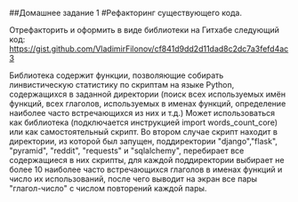 ##Домашнее задание 1
#Рефакторинг существующего кода.

Отрефакторить и оформить в виде библиотеки на Гитхабе следующий код: https://gist.github.com/VladimirFilonov/cf841d9dd2d11dad8c2dc7a3fefd4ac3

Библиотека содержит функции, позволяющие собирать линвистическую статистику по скриптам на языке Python, содержащихся в заданной директории (поиск всех используемых имён функций, всех глаголов, используемых в именах функций, определение наиболее часто встречающихся из них и т.д.)
Может использоваться как библиотека (подключается инструкцией import words_count_core) или как самостоятельный скрипт. Во втором случае скрипт находит в директории, из которой был запущен, поддиректории "django","flask", "pyramid", "reddit", "requests" и "sqlalchemy", перебирает все содержащиеся в них скрипты, для каждой поддиректории выбирает не более 10 наиболее часто встречающихся глаголов в именах функций и число их использований, после чего выводит на экран все пары "глагол-число" с числом повторений каждой пары.